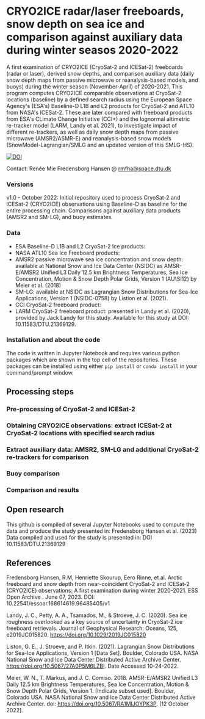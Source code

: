 # CRYO2ICE radar/laser freeboards, snow depth on sea ice and comparison against auxiliary data during winter seasos 2020-2022
 A first examination of CRYO2ICE (CryoSat-2 and ICESat-2) freeboards (radar or laser), derived snow depths, and comparison auxiliary data (daily snow depth maps from passive microwave or reanalysis-based models, and buoys) during the winter season (November-April) of 2020-2021. 
 This program computes CRYO2ICE comparable observations at CryoSat-2 locations (baseline) by a defined search radius using the European Space Agency's (ESA's) Baseline-D L1B and L2 products for CryoSat-2 and ATL10 from NASA's ICESat-2. These are later compared with freeboard products from ESA's CLimate Change Initiative (CCI+) and the lognormal altimetric re-tracker model (LARM, Landy et al. 2021), to investigate impact of different re-trackers, as well as daily snow depth maps from passive microwave (AMSR2/ASMR-E) and reanalysis-based snow models (SnowModel-Lagrangian/SMLG and an updated version of this SMLG-HS).

[![DOI](https://badgen.net/badge/DOI/10.1158%2FDTU.21369129/red)](https://data.dtu.dk/articles/dataset/CRYO2ICE_radar_laser_freeboards_snow_depth_on_sea_ice_and_comparison_against_auxiliary_data_during_winter_season_2020-2021/21369129)

Contact: Renée Mie Fredensborg Hansen @ rmfha@space.dtu.dk

### Versions

v1.0 - October 2022: Initial repository used to process CryoSat-2 and ICESat-2 (CRYO2ICE) observations using Baseline-D as baseline for the entire processing chain. Comparisons against auxiliary data products (AMSR2 and SM-LG), and buoy estimates. 

### Data 

- ESA Baseline-D L1B and L2 CryoSat-2 Ice products: 
- NASA ATL10 Sea Ice Freeboard products: 
- AMSR2 passive microwave sea ice concentration and snow depth: available at National Snow and Ice Data Center (NSIDC) as AMSR-E/AMSR2 Unified L3 Daily 12.5 km Brightness Temperatures, Sea Ice Concentration, Motion & Snow Depth Polar Grids, Version 1 (AU\SI12) by Meier et al. (2018)
- SM-LG: available at NSIDC as Lagrangian Snow Distributions for Sea-Ice Applications, Version 1 (NSIDC-0758) by Listion et al. (2021).
- CCI CryoSat-2 freeboard product: 
- LARM CryoSat-2 freeboard product: presented in Landy et al. (2020), provided by Jack Landy for this study. Available for this study at DOI: 10.11583/DTU.21369129. 

### Installation and about the code 
The code is written in Jupyter Notebook and requires various python packages which are shown in the top cell of the repositories. These packages can be installed using either ```pip install``` or ```conda install``` in your command/prompt window. 

## Processing steps 


### Pre-processing of CryoSat-2 and ICESat-2



### Obtaining CRYO2ICE observations: extract ICESat-2 at CryoSat-2 locations with specified search radius 



### Extract auxiliary data: AMSR2, SM-LG and additional CryoSat-2 re-trackers for comparison


### Buoy comparison


### Comparison and results 



## Open research
This github is compiled of several Jupyter Notebooks used to compute the data and produce the study presented in: Fredensborg Hansen et al. (2023)
Data compiled and used for the study is presented in: DOI 10.11583/DTU.21369129 

## References
Fredensborg Hansen, R.M, Henriette Skourup, Eero Rinne, et al. Arctic freeboard and snow depth from near-coincident CryoSat-2 and ICESat-2 (CRYO2ICE) observations: A first examination during winter 2020-2021. ESS Open Archive . June 07, 2023. DOI: 10.22541/essoar.168614619.96485405/v1 

Landy, J. C., Petty, A. A., Tsamados, M., & Stroeve, J. C. (2020). Sea ice roughness overlooked as a key source of uncertainty in CryoSat-2 ice freeboard retrievals. Journal of Geophysical Research: Oceans, 125, e2019JC015820. https://doi.org/10.1029/2019JC015820

Liston, G. E., J. Stroeve, and P. Itkin. (2021). Lagrangian Snow Distributions for Sea-Ice Applications, Version 1 [Data Set]. Boulder, Colorado USA. NASA National Snow and Ice Data Center Distributed Active Archive Center. https://doi.org/10.5067/27A0P5M6LZBI. Date Accessed 10-24-2022.

Meier, W. N., T. Markus, and J. C. Comiso. 2018. AMSR-E/AMSR2 Unified L3 Daily 12.5 km Brightness Temperatures, Sea Ice Concentration, Motion & Snow Depth Polar Grids, Version 1. [Indicate subset used]. Boulder, Colorado USA. NASA National Snow and Ice Data Center Distributed Active Archive Center. doi: https://doi.org/10.5067/RA1MIJOYPK3P. [12 October 2022].
